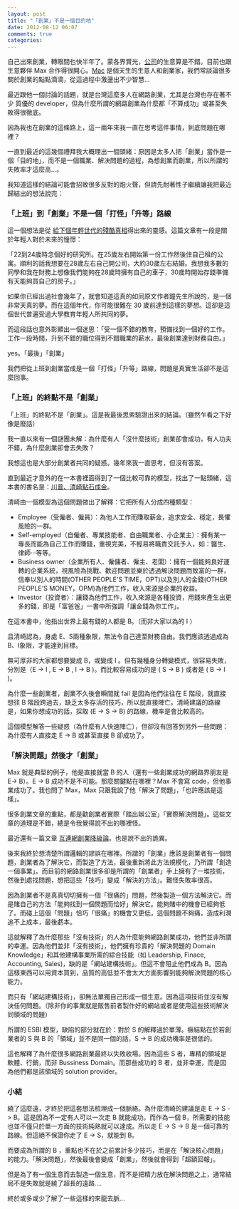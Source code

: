 ```yaml
---
layout: post
title: "「創業」不是一個目的地"
date: 2012-08-12 06:07
comments: true
categories: 
---
```


自己出來創業，轉眼間也快半年了。蒙各界賞光，[公司](http://rocodev.com)的生意算是不錯。目前也跟生意夥伴 Max 合作得很開心。[Mac](http://maxlu.cc) 是個天生的生意人和創業家，我們常談論很多關於創業的點點滴滴，從這過程中激盪出不少智慧…

最近跟他一個討論的話題，就是台灣這麼多人在網路創業，尤其是台灣也存在著不少 質優的 developer，但為什麼所謂的網路創業為什麼都「不算成功」或甚至失敗得很徹底。

因為我也在創業的這條路上，這一兩年來我一直在思考這件事情，到底問題在哪裡？

一直到最近的這幾個禮拜我大概理出一個頭緒：原因是太多人把「創業」當作是一個「目的地」，而不是一個職業、解決問題的過程，為想創業而創業，所以所謂的失敗率才這麼高...。

我知道這樣的結論可能會招致很多反對的炮火聲，但請先耐著性子繼續讓我把最近歸結出的想法說完：

### 「上班」到「創業」不是一個「打怪」「升等」路線

這一個想法是從 [給下個年輕世代的殘酷真相](http://www.businessweekly.com.tw/blog/article.php?id=1838)得出來的靈感。這篇文章有一段是關於年輕人對於未來的憧憬：

「22到24歲時念個好的研究所。在25歲左右開始第一份工作然後住自己租的公寓。順利的話我想要在28歲左右自己開公司，大約30歲左右結婚。我想我多數的同學和我在財務上想像我們能夠在28歲時擁有自己的車子，30歲時開始存錢準備有天能夠買自己的房子。」

如果你已經出過社會幾年了，就會知道這真的如同原文作者鐘先生所說的，是一個非常天真的夢。而在這個年代，你可能很難在 30 歲前達到這樣的夢想。這卻是這個世代普遍受過大學教育年輕人所共同的夢。

而這段話也意外彰顯出一個迷思：「受一個不錯的教育，預備找到一個好的工作。工作一段時間，升到不錯的職位得到不錯職業的薪水，最後創業達到財務自由。」

yes。「最後」「創業」

我們把從上班到創業當成是一個「打怪」「升等」路線，問題是真實生活卻不是這麼回事。

### 「上班」的終點不是「創業」

「上班」的終點不是「創業」。這是我最後思索驗證出來的結論。（雖然乍看之下好像是廢話）

我一直以來有一個謎團未解：為什麼有人「沒什麼技術」創業卻會成功，有人功夫不錯，為什麼創業卻會去失敗？

我想這也是大部分創業者共同的疑惑。幾年來我一直思考，但沒有答案。

直到最近才意外的在一本書裡面得到了一個比較可靠的模型，找出了一點頭緒，這本書的書名是：[川普、清崎點石成金](http://www.books.com.tw/exep/prod/booksfile.php?item=0010546972)。

清崎由一個模型為這個問題做出了解釋：它把所有人分成四種類型：

* Employee（受僱者、僱員）：為他人工作而賺取薪金，追求安全、穩定，畏懼風險的一群。
* Self-employed（自僱者、專業技能者、自由職業者、小企業主）：擁有某一專長而能為自己工作而賺錢，重視完美，不輕易將職責交託予人，如：醫生、律師‧‧‧等等。
* Business owner（企業所有人、僱傭者、僱主、老闆）：擁有一個能夠良好運轉的企業系統，視風險為挑戰、歡迎問題並樂於透過解決問題而致富的一群，信奉以別人的時間(OTHER PEOPLE'S TIME，OPT)以及別人的金錢(OTHER PEOPLE'S MONEY，OPM)為他們工作，收入來源是企業的收益。
* Investor（投資者）：讓錢為他們工作，收入來源是各種投資，用錢來產生出更多的錢，即是「富爸爸」一書中所強調「讓金錢為你工作」。

在這本書中，他指出世界上最有錢的人都是 B。（而非大家以為的 I ）

且清崎認為，身處 E、S兩種象限，無法令自己達至財務自由。我們應該透過成為B、I象限，才能達到目標。

無可厚非的大家都想要變成 B，或變成 I 。但有幾種身分轉變模式，很容易失敗，分別是（E -> I , E -> B , I -> B )。而比較容易成功的是 ( S -> B ) 或者是 ( B -> I )。

為什麼一些創業者，創業不久後會瞬間就 fail 是因為他們往往在 E 階段，就直接想往 B 階段跨過去，缺乏太多存活的技巧，所以就直接陣亡。清崎建議的路線是，如果你想成功的話，採取 (E -> S -> B) 的路線，機率是會比較高的。

這個模型解答一些疑惑（為什麼有人快速陣亡），但卻沒有回答到另外一些問題：為什麼有人直接走 E -> B 或甚至直接 B 卻成功了。

### 「解決問題」然後才「創業」

Max 就是典型的例子，他是直接就當 B 的人（還有一些創業成功的網路界朋友是 E-> B）。E -> B 成功不是不可能。那麼關鍵點在哪裡？Max 不會寫 code，但他事業成功了。我也問了 Max，Max 只跟我說了他「解決了問題」，「也許應該是這樣」。

很多創業文章的重點，都是勸創業者實際「踏出辦公室」「實際解決問題」。這些文章的道理是不錯，總是令我覺得說不出的哪裡怪。

最近還有一篇文章 [互連網創業降級論](http://www.alibuybuy.com/posts/74638.html)。也是說不出的詭異。

後來我終於想清楚所謂邏輯的謬誤在哪裡。所謂的「創業」應該是創業者有一個問題，創業者為了解決它，而製造了方法，最後重新將此方法規模化，乃所謂「創造一個事業」。而目前的網路創業很多卻是所謂的「創業者」手上擁有了一堆技術，然後到處找問題，想把這些「技巧」變成「解決的方法」。難怪失敗率很高。

因為創業者不是真真切切擁有一個「很痛的」問題，然後製造一個方法解決它。而是賭自己的方法「能夠找到一個問題而恰好」解決它。能夠賭中的機會已經夠低了。而碰上這個「問題」恰巧「很痛」的機會又更低，這個問題不夠痛，造成利潤追不上成本，最後虧本。

這就解釋了為什麼那些「沒有技術」的人為什麼能夠網路創業成功，他們並非所謂的幸運。因為他們並非「沒有技術」，他們擁有珍貴的「解決問題的 Domain Knowledge」和其他建構事業所需的綜合技能（如 Leadership, Finace, Accounting, Sales)，缺的是「網站建構技術」。但這不會阻止他們成為 B。因為這樣東西可以用資本買到，品質的高低並不會太大方面影響到能夠解決問題的核心能力。

而只有「網站建構技術」，卻無法單獨自己形成一個生意。因為這項技術並沒有解決任何問題。（除非你的事業就是販售前者製作好的網站或者是使用這些技術解決同領域的問題）

所謂的 ESBI 模型，缺陷的部分就在於：對於 S 的解釋過於單薄。癥結點在於若創業者的 S 與 B 的「領域」並不是同一個的話，S -> B 的成功機率是很低的。

這也解釋了為什麼很多網路創業最終以失敗收場。因為這些 S 者，專精的領域是軟體、行銷，而非 Bussiness Domain。而那些成功的 B 者，並非幸運，而是因為他們都是該領域的 solution provider。

### 小結

繞了這麼遠，才終於把這套想法梳理成一個脈絡。為什麼清崎的建議是走 E -> S -> B。這是因為不一定有人可以一次走 B 就能成功。而作為一個 B，所需要的技能也並不僅只於單一方面的技術純熟就可以達成。所以走 E -> S -> B 是一個可靠的路線。但這絕不保證你走了 E -> S，就能到 B。

而要成為所謂的 B ，重點也不在於之前累計多少技巧，而是在「解決核心問題」的能力。「解決問題」，然後最後會變成「創業」，然後就會得到「超額回報」。

但是為了有一個生意而去製造一個生意，而不是把精力放在解決問題之上，通常結局不是失敗就是繞了超長的遠路....

終於或多或少了解了一些這樣的來龍去脈...


